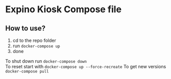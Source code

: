 Expino Kiosk Compose file
=========================

## How to use?
1) cd to the repo folder
2) run `docker-compose up`
3) done

To shut down run `docker-compose down`  
To reset start with `docker-compose up --force-recreate` 
To get new versions `docker-compose pull`